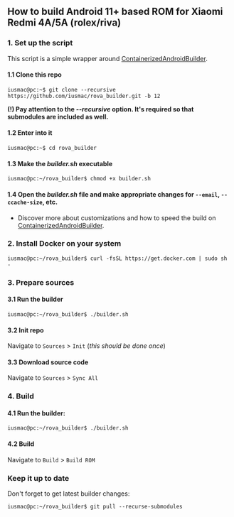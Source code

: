 ## How to build Android 11+ based ROM for Xiaomi Redmi 4A/5A (rolex/riva)

### 1. Set up the script
This script is a simple wrapper around [ContainerizedAndroidBuilder](https://github.com/iusmac/ContainerizedAndroidBuilder/tree/12).

#### 1.1 Clone this repo
```console
iusmac@pc:~$ git clone --recursive https://github.com/iusmac/rova_builder.git -b 12
```

**(!) Pay attention to the _--recursive_ option. It's required so that submodules are included as well.**

#### 1.2 Enter into it
```console
iusmac@pc:~$ cd rova_builder
```

#### 1.3 Make the _builder.sh_ executable
```console
iusmac@pc:~/rova_builder$ chmod +x builder.sh
```

#### 1.4 Open the _builder.sh_ file and make appropriate changes for ``--email``, ``--ccache-size``, etc.
- Discover more about customizations and how to speed the build on [ContainerizedAndroidBuilder](https://github.com/iusmac/ContainerizedAndroidBuilder/tree/12).

### 2. Install Docker on your system
```console
iusmac@pc:~/rova_builder$ curl -fsSL https://get.docker.com | sudo sh -
```

### 3. Prepare sources
#### 3.1 Run the builder
```console
iusmac@pc:~/rova_builder$ ./builder.sh
```

#### 3.2 Init repo
Navigate to ``Sources`` > ``Init`` (_this should be done once_)

#### 3.3 Download source code
Navigate to ``Sources`` > ``Sync All``

### 4. Build
#### 4.1 Run the builder:
```console
iusmac@pc:~/rova_builder$ ./builder.sh
```

#### 4.2 Build
Navigate to ``Build`` > ``Build ROM``

### Keep it up to date
Don't forget to get latest builder changes:
```console
iusmac@pc:~/rova_builder$ git pull --recurse-submodules
```
